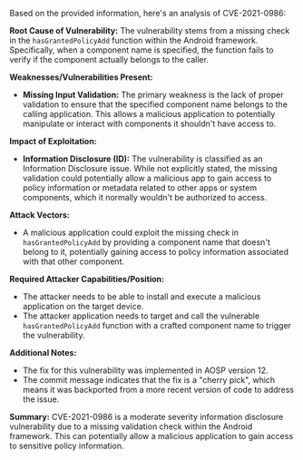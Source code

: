Based on the provided information, here's an analysis of CVE-2021-0986:

**Root Cause of Vulnerability:**
The vulnerability stems from a missing check in the `hasGrantedPolicyAdd` function within the Android framework. Specifically, when a component name is specified, the function fails to verify if the component actually belongs to the caller.

**Weaknesses/Vulnerabilities Present:**
- **Missing Input Validation:** The primary weakness is the lack of proper validation to ensure that the specified component name belongs to the calling application. This allows a malicious application to potentially manipulate or interact with components it shouldn't have access to.

**Impact of Exploitation:**
- **Information Disclosure (ID):** The vulnerability is classified as an Information Disclosure issue. While not explicitly stated, the missing validation could potentially allow a malicious app to gain access to policy information or metadata related to other apps or system components, which it normally wouldn't be authorized to access.

**Attack Vectors:**
- A malicious application could exploit the missing check in `hasGrantedPolicyAdd` by providing a component name that doesn't belong to it, potentially gaining access to policy information associated with that other component.

**Required Attacker Capabilities/Position:**
- The attacker needs to be able to install and execute a malicious application on the target device.
- The attacker application needs to target and call the vulnerable `hasGrantedPolicyAdd` function with a crafted component name to trigger the vulnerability.

**Additional Notes:**
- The fix for this vulnerability was implemented in AOSP version 12.
- The commit message indicates that the fix is a "cherry pick", which means it was backported from a more recent version of code to address the issue.

**Summary:**
CVE-2021-0986 is a moderate severity information disclosure vulnerability due to a missing validation check within the Android framework. This can potentially allow a malicious application to gain access to sensitive policy information.